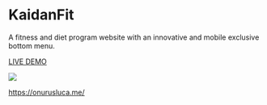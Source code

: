 # KaidanFit

A fitness and diet program website with an innovative and mobile exclusive bottom menu.

<a href="https://todo-or-nottodo.netlify.app/" target=”_blank”>LIVE DEMO</a>

<a href="https://kaidanfit.netlify.app/"><img src="https://www.linkpicture.com/q/kaidanfit.png" type="image"></a>

https://onurusluca.me/

